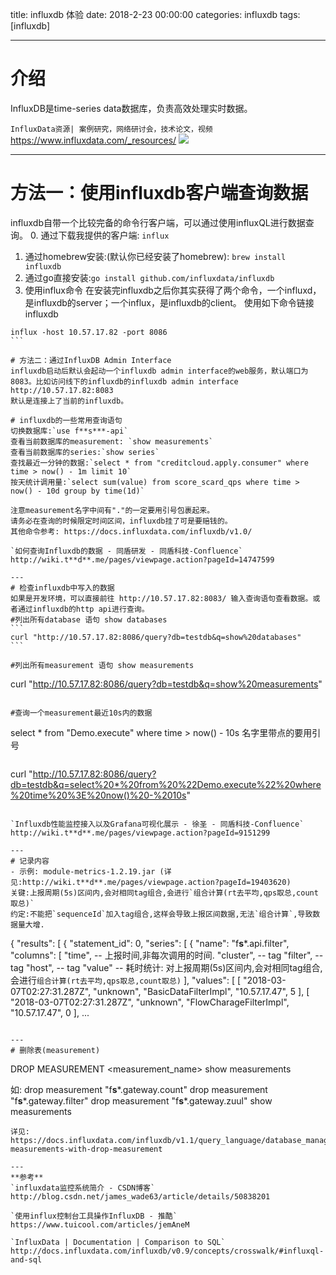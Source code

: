 title: influxdb 体验
date: 2018-2-23 00:00:00
categories: influxdb
tags: [influxdb]

---

# 介绍
InfluxDB是time-series data数据库，负责高效处理实时数据。

`InfluxData资源| 案例研究，网络研讨会，技术论文，视频`
https://www.influxdata.com/_resources/
![](http://ll-blog.oss-cn-hangzhou.aliyuncs.com/18-4-28/31590231.jpg)

---
# 方法一：使用influxdb客户端查询数据
influxdb自带一个比较完备的命令行客户端，可以通过使用influxQL进行数据查询。
0. 通过下载我提供的客户端: `influx`
1. 通过homebrew安装:(默认你已经安装了homebrew): `brew install influxdb`
2. 通过go直接安装:`go install github.com/influxdata/influxdb`
3. 使用influx命令
在安装完influxdb之后你其实获得了两个命令，一个influxd，是influxdb的server；一个influx，是influxdb的client。
使用如下命令链接influxdb
````
influx -host 10.57.17.82 -port 8086
```

# 方法二：通过InfluxDB Admin Interface
influxdb启动后默认会起动一个influxdb admin interface的web服务，默认端口为8083。比如访问线下的influxdb的influxdb admin interface
http://10.57.17.82:8083
默认是连接上了当前的influxdb。

# influxdb的一些常用查询语句
切换数据库:`use f**s***-api`
查看当前数据库的measurement: `show measurements`
查看当前数据库的series:`show series`
查找最近一分钟的数据:`select * from "creditcloud.apply.consumer" where time > now() - 1m limit 10`
按天统计调用量:`select sum(value) from score_scard_qps where time > now() - 10d group by time(1d)`

注意measurement名字中间有"."的一定要用引号包裹起来。
请务必在查询的时候限定时间区间，influxdb挂了可是要赔钱的。
其他命令参考: https://docs.influxdata.com/influxdb/v1.0/

`如何查询Influxdb的数据 - 同盾研发 - 同盾科技-Confluence`
http://wiki.t**d**.me/pages/viewpage.action?pageId=14747599

---
# 检查influxdb中写入的数据
如果是开发环境，可以直接前往 http://10.57.17.82:8083/ 输入查询语句查看数据。或者通过influxdb的http api进行查询。
#列出所有database 语句 show databases
```
curl "http://10.57.17.82:8086/query?db=testdb&q=show%20databases"
```

#列出所有measurement 语句 show measurements
````
curl "http://10.57.17.82:8086/query?db=testdb&q=show%20measurements"
```

#查询一个measurement最近10s内的数据 
```
select * from "Demo.execute" where time > now() - 10s 名字里带点的要用引号
```
```
curl "http://10.57.17.82:8086/query?db=testdb&q=select%20*%20from%20%22Demo.execute%22%20where%20time%20%3E%20now()%20-%2010s"
```

`Influxdb性能监控接入以及Grafana可视化展示 - 徐圣 - 同盾科技-Confluence`
http://wiki.t**d**.me/pages/viewpage.action?pageId=9151299

---
# 记录内容
- 示例: module-metrics-1.2.19.jar (详见:http://wiki.t**d**.me/pages/viewpage.action?pageId=19403620)
关键:上报周期(5s)区间内,会对相同tag组合,会进行`组合计算(rt去平均,qps取总,count取总)`
约定:不能把`sequenceId`加入tag组合,这样会导致上报区间数据,无法`组合计算`,导致数据量大增.
```
{
    "results": [
        {
            "statement_id": 0,
            "series": [
                {
                    "name": "f**s***.api.filter",
                    "columns": [
                        "time", -- 上报时间,非每次调用的时间.
                        "cluster", -- tag
                        "filter", -- tag
                        "host", -- tag
                        "value" -- 耗时统计: 对上报周期(5s)区间内,会对相同tag组合,会进行`组合计算(rt去平均,qps取总,count取总)`
                    ],
                    "values": [
                        [
                            "2018-03-07T02:27:31.287Z",
                            "unknown",
                            "BasicDataFilterImpl",
                            "10.57.17.47",
                            5
                        ],
                        [
                            "2018-03-07T02:27:31.287Z",
                            "unknown",
                            "FlowCharageFilterImpl",
                            "10.57.17.47",
                            0
                        ],
                        ...
```

---
# 删除表(measurement)
```
DROP MEASUREMENT <measurement_name>
show measurements

如:
drop measurement "f**s***.gateway.count"
drop measurement "f**s***.gateway.filter"
drop measurement "f**s***.gateway.zuul"
show measurements
```
详见: https://docs.influxdata.com/influxdb/v1.1/query_language/database_management/#delete-measurements-with-drop-measurement

---
**参考**
`influxdata监控系统简介 - CSDN博客`
http://blog.csdn.net/james_wade63/article/details/50838201

`使用influx控制台工具操作InfluxDB - 推酷`
https://www.tuicool.com/articles/jemAneM

`InfluxData | Documentation | Comparison to SQL`
http://docs.influxdata.com/influxdb/v0.9/concepts/crosswalk/#influxql-and-sql